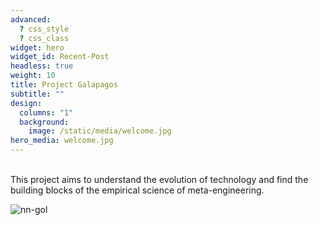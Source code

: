 ```yaml
---
advanced:
  ? css_style
  ? css_class
widget: hero
widget_id: Recent-Post
headless: true
weight: 10
title: Project Galapagos
subtitle: ""
design:
  columns: "1"
  background:
    image: /static/media/welcome.jpg
hero_media: welcome.jpg
---
```

<br />
This project aims to understand the evolution of technology and find the building blocks of the empirical science of meta-engineering.

![nn-gol](/media/game-of-life-neural-networks-contrast.jpg)